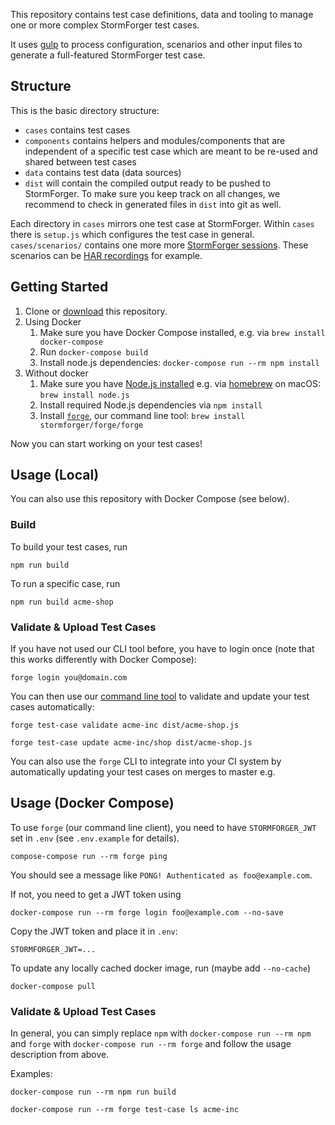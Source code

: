 This repository contains test case definitions, data and tooling to manage one or more complex StormForger test cases.

It uses [gulp](https://gulpjs.com/) to process configuration, scenarios and other input files to generate a full-featured StormForger test case.

## Structure

This is the basic directory structure:

* `cases` contains test cases
* `components` contains helpers and modules/components that are independent of a specific test case which are meant to be re-used and shared between test cases
* `data` contains test data (data sources)
* `dist` will contain the compiled output ready to be pushed to StormForger. To make sure you keep track on all changes, we recommend to check in generated files in `dist` into git as well.

Each directory in `cases` mirrors one test case at StormForger. Within `cases` there is `setup.js` which configures the test case in general. `cases/scenarios/` contains one more more [StormForger sessions](https://docs.stormforger.com/reference/). These scenarios can be [HAR recordings](https://docs.stormforger.com/guides/har-converter/) for example.

## Getting Started

1. Clone or [download](https://github.com/stormforger/gulp-template/archive/master.zip) this repository.
2. Using Docker
    1. Make sure you have Docker Compose installed, e.g. via `brew install docker-compose`
    2. Run `docker-compose build`
    3. Install node.js dependencies: `docker-compose run --rm npm install`
3. Without docker
    1. Make sure you have [Node.js installed](https://nodejs.org/en/download/) e.g. via [homebrew](https://brew.sh/) on macOS: `brew install node.js`
    2. Install required Node.js dependencies via `npm install`
    3. Install [`forge`](https://github.com/stormforger/cli), our command line tool: `brew install stormforger/forge/forge`

Now you can start working on your test cases!


## Usage (Local)

You can also use this repository with Docker Compose (see below).

### Build

To build your test cases, run

```terminal
npm run build
```

To run a specific case, run

```terminal
npm run build acme-shop
```

### Validate & Upload Test Cases

If you have not used our CLI tool before, you have to login once (note that this works differently with Docker Compose):

```terminal
forge login you@domain.com
```

You can then use our [command line tool](https://github.com/stormforger/cli) to validate and update your test cases automatically:

```terminal
forge test-case validate acme-inc dist/acme-shop.js
```

```terminal
forge test-case update acme-inc/shop dist/acme-shop.js
```

You can also use the `forge` CLI to integrate into your CI system by automatically updating your test cases on merges to master e.g.

## Usage (Docker Compose)

To use `forge` (our command line client), you need to have `STORMFORGER_JWT` set in `.env` (see `.env.example` for details).

```terminal
compose-compose run --rm forge ping
```

You should see a message like `PONG! Authenticated as foo@example.com`.

If not, you need to get a JWT token using

```terminal
docker-compose run --rm forge login foo@example.com --no-save
```

Copy the JWT token and place it in `.env`:

```
STORMFORGER_JWT=...
```

To update any locally cached docker image, run (maybe add `--no-cache`)

```terminal
docker-compose pull
```

### Validate & Upload Test Cases

In general, you can simply replace `npm` with `docker-compose run --rm npm` and `forge` with `docker-compose run --rm forge` and follow the usage description from above.

Examples:

```terminal
docker-compose run --rm npm run build
```

```terminal
docker-compose run --rm forge test-case ls acme-inc
```
